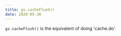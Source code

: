 ```yaml
---
title: gs.cacheFlush()
date: 2020-05-30
---
```


`gs.cacheFlush()` is the equivalent of doing 'cache.do'.